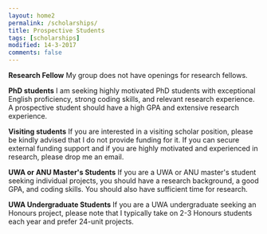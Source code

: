 ```yaml
---
layout: home2
permalink: /scholarships/
title: Prospective Students
tags: [scholarships]
modified: 14-3-2017
comments: false
---
```



**Research Fellow** My group does not have openings for research fellows.

**PhD students** I am seeking highly motivated PhD students with exceptional English proficiency, strong coding skills, and relevant research experience. A prospective student should have a high GPA and extensive research experience.

**Visiting students** If you are interested in a visiting scholar position, please be kindly advised that I do not provide funding for it. If you can secure external funding support and if you are highly motivated and experienced in research, please drop me an email.

**UWA or ANU Master's Students** If you are a UWA or ANU master's student seeking individual projects, you should have a research background, a good GPA, and coding skills. You should also have sufficient time for research.

**UWA Undergraduate Students** If you are a UWA undergraduate seeking an Honours project, please note that I typically take on 2-3 Honours students each year and prefer 24-unit projects. 
